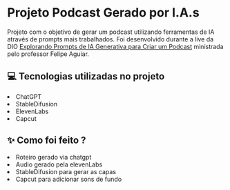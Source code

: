 <h1>Projeto Podcast Gerado por I.A.s</h1>
Projeto com o objetivo de gerar um podcast utilizando ferramentas de IA através de prompts mais trabalhados. Foi desenvolvido durante a live da DIO <a href="https://www.youtube.com/watch?v=cckRv7UwB_4">Explorando Prompts de IA Generativa para Criar um Podcast</a> ministrada pelo professor Felipe Aguiar.<br>

<h2>💻 Tecnologias utilizadas no projeto</h2>
<li> ChatGPT</li>
<li> StableDifusion</li>
<li> ElevenLabs</li>
<li> Capcut</li>

<h2>✨ Como foi feito ?</h2>
<li> Roteiro gerado via chatgpt</li>
<li> Audio gerado pela elevenLabs</li>
<li> StableDifusion para gerar as capas</li>
<li> Capcut para adicionar sons de fundo</li>

